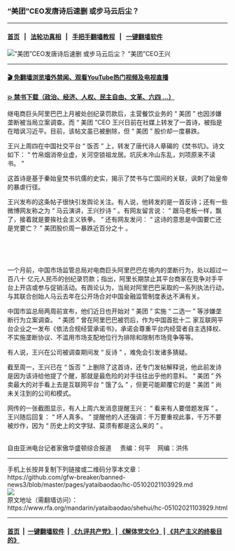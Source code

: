 ### “美团”CEO发唐诗后速删   或步马云后尘？
------------------------

#### [首页](https://github.com/gfw-breaker/banned-news3/blob/master/README.md) &nbsp;&nbsp;|&nbsp;&nbsp; [法轮功真相](https://github.com/begood0513/basic/blob/master/README.md)  &nbsp;&nbsp;|&nbsp;&nbsp; [手把手翻墙教程](https://github.com/gfw-breaker/guides/wiki)  &nbsp;&nbsp;|&nbsp;&nbsp; [一键翻墙软件](https://github.com/gfw-breaker/nogfw/blob/master/README.md)  



<div id="headerimg">
 <img alt="“美团”CEO发唐诗后速删   或步马云后尘？" src="https://www.rfa.org/mandarin/yataibaodao/shehui/hc-05102021103929.html/@@images/3870e520-f904-4373-bb96-c52f6d0fc40b.jpeg" title="“美团”CEO发唐诗后速删   或步马云后尘？"/>
 <span class="lead_image_caption">
  “美团”CEO王兴
 </span>
 <!-- zoomattribute -->
</div>

<hr/>


#### [ 🎬  免翻墙浏览墙外禁闻、观看YouTube热门视频及电视直播](https://github.com/gfw-breaker/HelloWorld)

#### [ 💥  禁书下载（政治、经济、人权、民主自由、文革、六四 ...）](https://github.com/gfw-breaker/books/blob/master/README.md)

<div id="storytext">
 <p>
 </p>
 <p>
  继电商巨头阿里巴巴上月被处创纪录罚款后，主营餐饮业务的
  <span>
   “
  </span>
  <span>
   美团
  </span>
  <span>
   ”
  </span>
  <span>
   也因涉嫌垄断被当局立案调查。而
  </span>
  <span>
   “
  </span>
  <span>
   美团
  </span>
  <span>
   ”CEO
  </span>
  <span>
   王兴日前在社媒上转发了一首诗，被指是在暗讽习近平。目前，该帖文虽已被删除，但
  </span>
  <span>
   “
  </span>
  <span>
   美团
  </span>
  <span>
   ”
  </span>
  <span>
   股价却一度暴跌。
  </span>
  <span>
  </span>
 </p>
 <p>
  <span>
   王兴上周四在中国社交平台
  </span>
  <span>
   “
  </span>
  <span>
   饭否
  </span>
  <span>
   ”
  </span>
  <span>
   上，转发了唐代诗人章碣的《焚书坑》。诗文如下：
  </span>
  <span>
   “
  </span>
  <span>
   竹帛烟消帝业虚，关河空锁祖龙居。坑灰未冷山东乱，刘项原来不读书。
  </span>
  <span>
   ”
  </span>
 </p>
 <p>
  <span>
   这首诗是基于秦始皇焚书坑儒的史实，揭示了焚书与亡国间的关联，讽刺了始皇帝的暴虐行径。
  </span>
 </p>
 <p>
  <span>
   王兴发布的这条帖子很快引发舆论关注。有人说，他转发的是一首反诗；还有一些微博网友称之为
  </span>
  <span>
   “
  </span>
  <span>
   马云演讲，王兴抄诗
  </span>
  <span>
   ”
  </span>
  <span>
   。有网友留言说：
  </span>
  <span>
   “
  </span>
  <span>
   跟马老板一样，飘了，接着就是要挨社会主义铁拳。
  </span>
  <span>
   ”
  </span>
  <span>
   还有网友发问：
  </span>
  <span>
   “
  </span>
  <span>
   这诗的意思是中国要亡还是党要亡？
  </span>
  <span>
   ”
  </span>
  <span>
   美团股价周一暴跌近百分之十
  </span>
  <span>
  </span>
  <span>
   。
  </span>
 </p>
 <p>
  <br/>
 </p>
 <p>
  <br/>
 </p>
 <p>
  <span>
   一个月前，中国市场监管总局对电商巨头阿里巴巴在境内的垄断行为，处以超过一百八十
  </span>
  <span>
  </span>
  <span>
   亿元人民币的创纪录罚款；指出，阿里长期禁止其平台商家在竞争对手平台上开店或参与促销活动。有舆论认为，当局对阿里巴巴采取的一系列执法行动，与其联合创始人马云去年在公开场合对中国金融监管制度表达不满有关。
  </span>
 </p>
 <p>
  <span>
   中国市监总局两周前宣布，他们近日也开始对
  </span>
  <span>
   “
  </span>
  <span>
   美团
  </span>
  <span>
   ”
  </span>
  <span>
   实施
  </span>
  <span>
   “
  </span>
  <span>
   二选一
  </span>
  <span>
   ”
  </span>
  <span>
   等涉嫌垄断行为立案调查。
  </span>
  <span>
   “
  </span>
  <span>
   美团
  </span>
  <span>
   ”
  </span>
  <span>
   曾在阿里巴巴被罚后，作为中国首批十二
  </span>
  <span>
  </span>
  <span>
   家互联网平台企业之一发布《依法合规经营承诺书》，承诺会尊重平台内经营者自主选择权、不实施垄断协议、不滥用市场支配地位行为排除和限制市场竞争等等。
  </span>
 </p>
 <p>
  <span>
   有人说，王兴在公司被调查期间发
  </span>
  <span>
   “
  </span>
  <span>
   反诗
  </span>
  <span>
   ”
  </span>
  <span>
   ，难免会引发诸多猜疑。
  </span>
 </p>
 <p>
  <span>
   截至周一，王兴已在
  </span>
  <span>
   “
  </span>
  <span>
   饭否
  </span>
  <span>
   ”
  </span>
  <span>
   上删除了这首诗，还专门发帖解释说，他此前发诗是因为该诗给他提了个醒，那就是最危险的对手往往出乎他的意料。
  </span>
  <span>
   “
  </span>
  <span>
   美团
  </span>
  <span>
   ”
  </span>
  <span>
   外卖最大的对手看上去是互联网平台
  </span>
  <span>
   “
  </span>
  <span>
   饿了么
  </span>
  <span>
   ”
  </span>
  <span>
   ，但更可能颠覆它的是
  </span>
  <span>
   “
  </span>
  <span>
   美团
  </span>
  <span>
   ”
  </span>
  <span>
   尚未关注到的公司和模式。
  </span>
 </p>
 <p>
  <span>
   网传的一张截图显示，有人上周六发消息提醒王兴：
  </span>
  <span>
   “
  </span>
  <span>
   看来有人要借题发挥
  </span>
  <span>
   ”
  </span>
  <span>
   。王兴随后回复：
  </span>
  <span>
   “
  </span>
  <span>
   坏人真多。
  </span>
  <span>
   ”
  </span>
  <span>
   提醒他的人还强调：千万要重视此事，千万不要被炒作，因为
  </span>
  <span>
   “
  </span>
  <span>
   历史上的文字狱、莫须有都是这么来的
  </span>
  <span>
   ”
  </span>
  <span>
   。
  </span>
 </p>
 <p>
  <br/>
  自由亚洲电台记者家傲华盛顿综合报道     责编：何平    网编：洪伟
 </p>
</div>

<hr/>
手机上长按并复制下列链接或二维码分享本文章：<br/>
https://github.com/gfw-breaker/banned-news3/blob/master/pages/yataibaodao/hc-05102021103929.md <br/>
<a href='https://github.com/gfw-breaker/banned-news3/blob/master/pages/yataibaodao/hc-05102021103929.md'><img src='https://github.com/gfw-breaker/banned-news3/blob/master/pages/yataibaodao/hc-05102021103929.md.png'/></a> <br/>
原文地址（需翻墙访问）：https://www.rfa.org/mandarin/yataibaodao/shehui/hc-05102021103929.html


------------------------
#### [首页](https://github.com/gfw-breaker/banned-news3/blob/master/README.md) &nbsp;|&nbsp; [一键翻墙软件](https://github.com/gfw-breaker/nogfw/blob/master/README.md) &nbsp;| [《九评共产党》](https://github.com/gfw-breaker/9ping.md/blob/master/README.md#九评之一评共产党是什么) | [《解体党文化》](https://github.com/gfw-breaker/jtdwh.md/blob/master/README.md) | [《共产主义的终极目的》](https://github.com/gfw-breaker/gczydzjmd.md/blob/master/README.md)


<img src='http://gfw-breaker.win/banned-news3/pages/yataibaodao/hc-05102021103929.md' width='0px' height='0px'/>